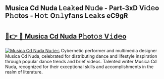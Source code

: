 ## Musica Cd Nuda L𝚎a𝚔ed N𝚞𝚍e - Part-3xD Vi𝚍𝚎o P𝚑𝚘tos - H𝚘𝚝 O𝚗𝚕yf𝚊ns L𝚎a𝚔s eC9gR

# <h2><a href="http://kfcbz5k.oniu.top/?m=Musica+Cd+Nuda">🔗👉 🔴 Musica Cd Nuda P𝚑ot𝚘𝚜 V𝚒d𝚎o</a></h2>

[![Musica Cd Nuda Nu𝚍e𝚜](https://i.imgur.com/0qMVB7G.gif)](http://kfcbz5k.oniu.top/?m=Musica+Cd+Nuda)
Cybernetic performer and multimedia designer Musica Cd Nuda, celebrated for distributing dance and lifestyle inspiration through popular dance trends and brief videos. Talented writer Musica Cd Nuda, recognized for their exceptional skills and accomplishments in the realm of literature.  
